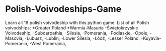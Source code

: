 # Polish-Voivodeships-Game
Learn all 16 polish voivodeship with this python game.
List of all Polish voivodships:
*Greater Poland
*Warmia-Masuria
-Świętokrzyskie Voivodeship,
-Subcarpathia,
-Silesia,
-Pomerania,
-Podlaskie,
-Opole,
-Masovia,
-Lubusz,
-Lublin,
-Lower Silesia,
-Łódź,
-Lesser Poland,
-Kuyavia-Pomerania,
-West Pomerania,
